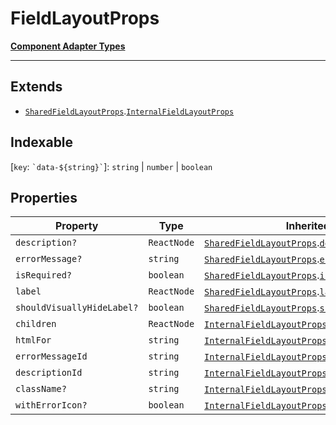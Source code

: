 # FieldLayoutProps

[**Component Adapter Types**](component-inventory.md)

***

## Extends

- [`SharedFieldLayoutProps`](FieldLayout.FieldLayoutTypes.Interface.SharedFieldLayoutProps.md).[`InternalFieldLayoutProps`](FieldLayout.FieldLayoutTypes.Interface.InternalFieldLayoutProps.md)

## Indexable

\[`key`: `` `data-${string}` ``\]: `string` \| `number` \| `boolean`

## Properties

| Property | Type | Inherited from |
| ------ | ------ | ------ |
| <a id="description"></a> `description?` | `ReactNode` | [`SharedFieldLayoutProps`](FieldLayout.FieldLayoutTypes.Interface.SharedFieldLayoutProps.md).[`description`](FieldLayout.FieldLayoutTypes.Interface.SharedFieldLayoutProps.md#description) |
| <a id="errormessage"></a> `errorMessage?` | `string` | [`SharedFieldLayoutProps`](FieldLayout.FieldLayoutTypes.Interface.SharedFieldLayoutProps.md).[`errorMessage`](FieldLayout.FieldLayoutTypes.Interface.SharedFieldLayoutProps.md#errormessage) |
| <a id="isrequired"></a> `isRequired?` | `boolean` | [`SharedFieldLayoutProps`](FieldLayout.FieldLayoutTypes.Interface.SharedFieldLayoutProps.md).[`isRequired`](FieldLayout.FieldLayoutTypes.Interface.SharedFieldLayoutProps.md#isrequired) |
| <a id="label"></a> `label` | `ReactNode` | [`SharedFieldLayoutProps`](FieldLayout.FieldLayoutTypes.Interface.SharedFieldLayoutProps.md).[`label`](FieldLayout.FieldLayoutTypes.Interface.SharedFieldLayoutProps.md#label) |
| <a id="shouldvisuallyhidelabel"></a> `shouldVisuallyHideLabel?` | `boolean` | [`SharedFieldLayoutProps`](FieldLayout.FieldLayoutTypes.Interface.SharedFieldLayoutProps.md).[`shouldVisuallyHideLabel`](FieldLayout.FieldLayoutTypes.Interface.SharedFieldLayoutProps.md#shouldvisuallyhidelabel) |
| <a id="children"></a> `children` | `ReactNode` | [`InternalFieldLayoutProps`](FieldLayout.FieldLayoutTypes.Interface.InternalFieldLayoutProps.md).[`children`](FieldLayout.FieldLayoutTypes.Interface.InternalFieldLayoutProps.md#children) |
| <a id="htmlfor"></a> `htmlFor` | `string` | [`InternalFieldLayoutProps`](FieldLayout.FieldLayoutTypes.Interface.InternalFieldLayoutProps.md).[`htmlFor`](FieldLayout.FieldLayoutTypes.Interface.InternalFieldLayoutProps.md#htmlfor) |
| <a id="errormessageid"></a> `errorMessageId` | `string` | [`InternalFieldLayoutProps`](FieldLayout.FieldLayoutTypes.Interface.InternalFieldLayoutProps.md).[`errorMessageId`](FieldLayout.FieldLayoutTypes.Interface.InternalFieldLayoutProps.md#errormessageid) |
| <a id="descriptionid"></a> `descriptionId` | `string` | [`InternalFieldLayoutProps`](FieldLayout.FieldLayoutTypes.Interface.InternalFieldLayoutProps.md).[`descriptionId`](FieldLayout.FieldLayoutTypes.Interface.InternalFieldLayoutProps.md#descriptionid) |
| <a id="classname"></a> `className?` | `string` | [`InternalFieldLayoutProps`](FieldLayout.FieldLayoutTypes.Interface.InternalFieldLayoutProps.md).[`className`](FieldLayout.FieldLayoutTypes.Interface.InternalFieldLayoutProps.md#classname) |
| <a id="witherroricon"></a> `withErrorIcon?` | `boolean` | [`InternalFieldLayoutProps`](FieldLayout.FieldLayoutTypes.Interface.InternalFieldLayoutProps.md).[`withErrorIcon`](FieldLayout.FieldLayoutTypes.Interface.InternalFieldLayoutProps.md#witherroricon) |
